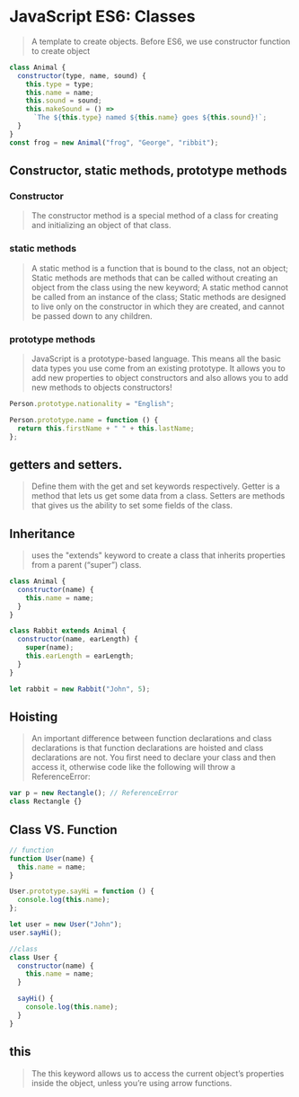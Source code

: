 # JavaScript ES6: Classes

> A template to create objects. Before ES6, we use constructor function to create object

```javascript
class Animal {
  constructor(type, name, sound) {
    this.type = type;
    this.name = name;
    this.sound = sound;
    this.makeSound = () =>
      `The ${this.type} named ${this.name} goes ${this.sound}!`;
  }
}
const frog = new Animal("frog", "George", "ribbit");
```

## Constructor, static methods, prototype methods

### Constructor

> The constructor method is a special method of a class for creating and initializing an object of that class.

### static methods

> A static method is a function that is bound to the class, not an object; Static methods are methods that can be called without creating an object from the class using the new keyword; A static method cannot be called from an instance of the class; Static methods are designed to live only on the constructor in which they are created, and cannot be passed down to any children.

### prototype methods

> JavaScript is a prototype-based language. This means all the basic data types you use come from an existing prototype. It allows you to add new properties to object constructors and also allows you to add new methods to objects constructors!

```javascript
Person.prototype.nationality = "English";

Person.prototype.name = function () {
  return this.firstName + " " + this.lastName;
};
```

## getters and setters.

> Define them with the get and set keywords respectively. Getter is a method that lets us get some data from a class. Setters are methods that gives us the ability to set some fields of the class.

## Inheritance

> uses the "extends" keyword to create a class that inherits properties from a parent (“super”) class.

```javascript
class Animal {
  constructor(name) {
    this.name = name;
  }
}

class Rabbit extends Animal {
  constructor(name, earLength) {
    super(name);
    this.earLength = earLength;
  }
}

let rabbit = new Rabbit("John", 5);
```

## Hoisting

> An important difference between function declarations and class declarations is that function declarations are hoisted and class declarations are not. You first need to declare your class and then access it, otherwise code like the following will throw a ReferenceError:

```javascript
var p = new Rectangle(); // ReferenceError
class Rectangle {}
```

## Class VS. Function

```javascript
// function
function User(name) {
  this.name = name;
}

User.prototype.sayHi = function () {
  console.log(this.name);
};

let user = new User("John");
user.sayHi();

//class
class User {
  constructor(name) {
    this.name = name;
  }

  sayHi() {
    console.log(this.name);
  }
}
```

## this

> The this keyword allows us to access the current object’s properties inside the object, unless you’re using arrow functions.

